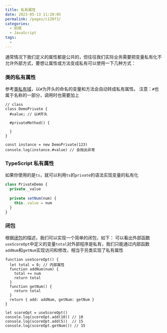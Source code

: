 ```yaml
---
title: 私有属性
date: 2023-05-13 11:20:05
permalink: /pages/c120f3/
categories:
  - 前端
  - JavaScript
tags:
  - 
---
```

通常情况下我们定义的属性都是公共的，但往往我们实际业务需要把变量私有化不允许外部方式，要想让属性或方法变成私有可以使用一下几种方式：

### 类的私有属性
参考[类私有域](https://developer.mozilla.org/zh-CN/docs/Web/JavaScript/Reference/Classes/Private_class_fields)，以`#`为开头的命名的变量和方法会自动转成私有属性。
注意：`#`也属于名称的一部分，调用时也需要加上
```
// class
class DemoPrivate {
  #value; // 以#开头
  
  #privateMethod() {
    
  }
}

const instance = new DemoPrivate(123)
console.log(instance.#value) // 会抛出异常
```


### TypeScript 私有属性
如果你使用的是`ts`，就可以利用`ts`的`private`的语法实现变量的私有化
```typescript
class PrivateDemo {
  private _value
  
  private setNum(num) {
    this._value = num
  }
}
```

### 闭包
根据[闭包](https://developer.mozilla.org/zh-CN/docs/Web/JavaScript/Closures)的描述，我们可以实现一个简单的闭包，如下：
可以看出外部函数`useScoreOpt`中定义的变量`total`对外部程序是私有，我们只能通过内部函数`addNum`和`getNum`实现访问和修改，相当于另类实现了私有属性
```
function useScoreOpt() {
  let total = 0; // 内部属性
  function addNum(num) {
    total += num
    return total
  }
  function getNum() {
    return total
  }
  return { add: addNum, getNum: getNum }
}

let scoreOpt = useScoreOpt()
console.log(scoreOpt.add(10)) // 10
console.log(scoreOpt.add(5))  // 15
console.log(scoreOpt.getNum()) // 15
```
